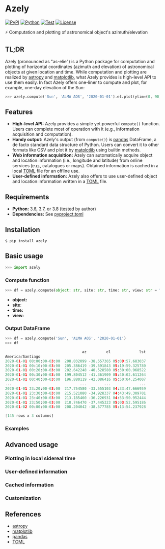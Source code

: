 # Azely

[![PyPI](https://img.shields.io/pypi/v/azely.svg?label=PyPI&style=flat-square)](https://pypi.org/pypi/azely/)
[![Python](https://img.shields.io/pypi/pyversions/azely.svg?label=Python&color=yellow&style=flat-square)](https://pypi.org/pypi/azely/)
[![Test](https://img.shields.io/github/workflow/status/astropenguin/azely/Test?logo=github&label=Test&style=flat-square)](https://github.com/astropenguin/azely/actions)
[![License](https://img.shields.io/badge/license-MIT-blue.svg?label=License&style=flat-square)](LICENSE)

:zap: Computation and plotting of astronomical object's azimuth/elevation

## TL;DR

Azely (pronounced as "as-elie") is a Python package for computation and plotting of horizontal coordinates (azimuth and elevation) of astronomical objects at given location and time.
While computation and plotting are realized by [astropy] and [matplotlib], what Azely provides is high-level API to use them easily.
In fact Azely offers one-liner to compute and plot, for example, one-day elevation of the Sun:

```python
>>> azely.compute('Sun', 'ALMA AOS', '2020-01-01').el.plot(ylim=(0, 90))
```

## Features

- **High-level API:** Azely provides a simple yet powerful `compute()` function. Users can complete most of operation with it (e.g., information acquisition and computation).
- **Handy output:** Azely's output (from `compute()`) is [pandas] DataFrame, a de facto standard data structure of Python. Users can convert it to other formats like CSV and plot it by [matplotlib] using builtin methods.
- **Web information acquisition:** Azely can automatically acquire object and location information (i.e., longitude and latitude) from online services (e.g., catalogues or maps). Obtained information is cached in a local [TOML] file for an offline use.
- **User-defined information:** Azely also offers to use user-defined object and location information written in a [TOML] file.

## Requirements

- **Python:** 3.6, 3.7, or 3.8 (tested by author)
- **Dependencies:** See [pyproject.toml](https://github.com/astropenguin/azely/blob/master/pyproject.toml)

## Installation

```shell
$ pip install azely
```

## Basic usage

```python
>>> import azely
```

### Compute function

```python
>>> df = azely.compute(object: str, site: str, time: str, view: str = "", ...)
```

- **object:**
- **site:**
- **time:**
- **view:**

### Output DataFrame

```python
>>> df = azely.compute('Sun', 'ALMA AOS', '2020-01-01')
>>> df

                                   az         el             lst
America/Santiago
2020-01-01 00:00:00-03:00  208.032099 -38.557365 05:09:57.683037
2020-01-01 00:10:00-03:00  205.386419 -39.591843 05:19:59.325780
2020-01-01 00:20:00-03:00  202.642248 -40.528580 05:30:00.968522
2020-01-01 00:30:00-03:00  199.804512 -41.361909 05:40:02.611264
2020-01-01 00:40:00-03:00  196.880119 -42.086416 05:50:04.254007
...                               ...        ...             ...
2020-01-01 23:20:00-03:00  217.754580 -33.555103 04:33:47.666959
2020-01-01 23:30:00-03:00  215.521080 -34.928337 04:43:49.309701
2020-01-01 23:40:00-03:00  213.185460 -36.226931 04:53:50.952444
2020-01-01 23:50:00-03:00  210.746470 -37.445323 05:03:52.595186
2020-01-02 00:00:00-03:00  208.204042 -38.577785 05:13:54.237928

[145 rows x 3 columns]
```

### Examples

## Advanced usage

### Plotting in local sidereal time

### User-defined information

### Cached information

### Customization

## References

- [astropy]
- [matplotlib]
- [pandas]
- [TOML]

<!-- references -->
[astropy]: https://astropy.org
[matplotlib]: https://matplotlib.org
[pandas]: https://pandas.pydata.org
[TOML]: https://github.com/toml-lang/toml
